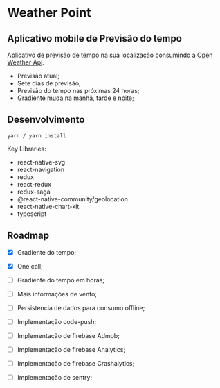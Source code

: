 # Weather Point
Aplicativo mobile de Previsão do tempo
---

Aplicativo de previsão de tempo na sua localização consumindo a [Open Weather Api](https://openweathermap.org/api/one-call-api).

- Previsão atual;
- Sete dias de previsão;
- Previsão do tempo nas próximas 24 horas;
- Gradiente muda na manhã, tarde e noite;

Desenvolvimento
---

```
yarn / yarn install
```

Key Libraries:
- react-native-svg
- react-navigation
- redux
- react-redux
- redux-saga
- @react-native-community/geolocation
- react-native-chart-kit
- typescript


Roadmap
---
- [x] Gradiente do tempo;
- [x] One call;
- [ ] Gradiente do tempo em horas;
- [ ] Mais informações de vento;
- [ ] Persistencia de dados para consumo offline;
- [ ] Implementação code-push;
- [ ] Implementação de firebase Admob;
- [ ] Implementação de firebase Analytics;
- [ ] Implementação de firebase Crashalytics;
- [ ] Implementação de sentry;

